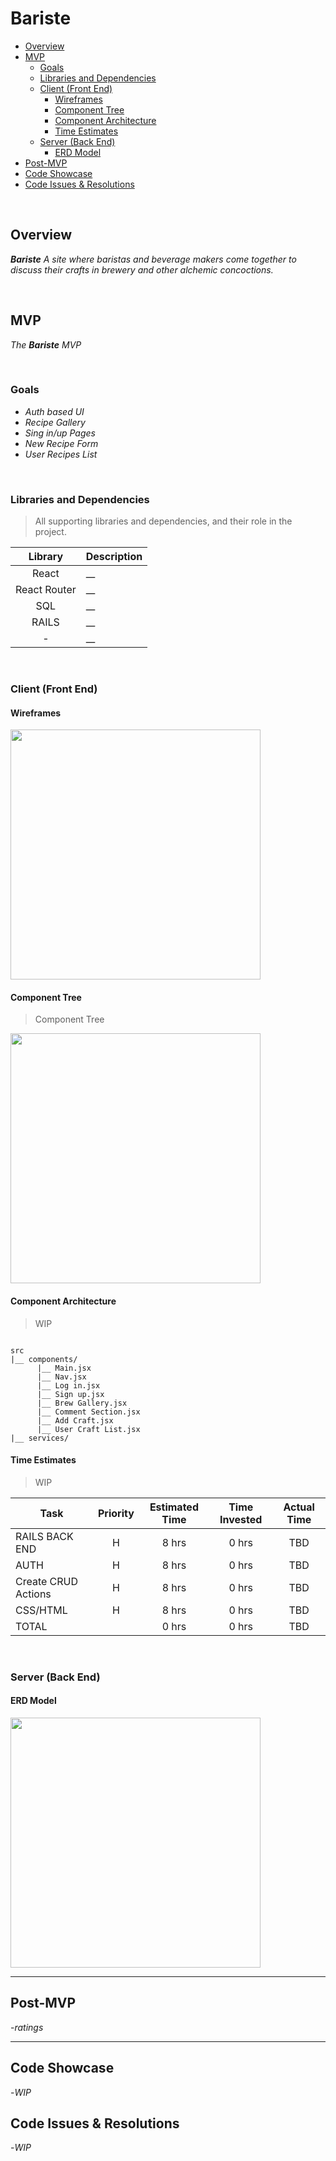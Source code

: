# Bariste <!-- omit in toc -->


- [Overview](#overview)
- [MVP](#mvp)
  - [Goals](#goals)
  - [Libraries and Dependencies](#libraries-and-dependencies)
  - [Client (Front End)](#client-front-end)
    - [Wireframes](#wireframes)
    - [Component Tree](#component-tree)
    - [Component Architecture](#component-architecture)
    - [Time Estimates](#time-estimates)
  - [Server (Back End)](#server-back-end)
    - [ERD Model](#erd-model)
- [Post-MVP](#post-mvp)
- [Code Showcase](#code-showcase)
- [Code Issues & Resolutions](#code-issues--resolutions)

<br>

## Overview

_**Bariste** A site where baristas and beverage makers come together to discuss their crafts in brewery and other alchemic concoctions._


<br>

## MVP

_The **Bariste** MVP_

<br>

### Goals

- _Auth based UI_
- _Recipe Gallery_
- _Sing in/up Pages_
- _New Recipe Form_
- _User Recipes List_

<br>

### Libraries and Dependencies

> All supporting libraries and dependencies, and their role in the project.

|     Library      | Description                                |
| :--------------: | :----------------------------------------- |
|      React       | __ |
|   React Router   | __ |
|       SQL        | __ |
|     RAILS        | __ |
|         -        | __ |


<br>

### Client (Front End)

#### Wireframes

<img src="https://i.imgur.com/VoSPIHH.png" height="400" />



#### Component Tree

> Component Tree

<img src="https://i.imgur.com/CR7LIoz.png" height="400" />

#### Component Architecture

> WIP

``` structure

src
|__ components/
      |__ Main.jsx
      |__ Nav.jsx
      |__ Log in.jsx
      |__ Sign up.jsx
      |__ Brew Gallery.jsx
      |__ Comment Section.jsx
      |__ Add Craft.jsx
      |__ User Craft List.jsx
|__ services/

```

#### Time Estimates

> WIP

| Task                | Priority | Estimated Time | Time Invested | Actual Time |
| ------------------- | :------: | :------------: | :-----------: | :---------: |
| RAILS BACK END      |    H     |     8 hrs      |     0 hrs     |     TBD     |
| AUTH                |    H     |     8 hrs      |     0 hrs     |     TBD     |
| Create CRUD Actions |    H     |     8 hrs      |     0 hrs     |     TBD     |
| CSS/HTML            |    H     |     8 hrs      |     0 hrs     |     TBD     |
| TOTAL               |          |     0 hrs      |     0 hrs     |     TBD     |


<br>

### Server (Back End)

#### ERD Model
<img src="https://i.imgur.com/v777TlT.png" height="400" />
<br>

***

## Post-MVP

-_ratings_

***

## Code Showcase
-_WIP_

## Code Issues & Resolutions

-_WIP_
